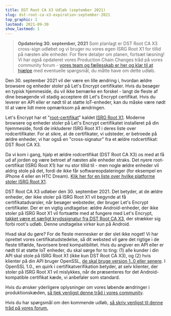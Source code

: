 ```yaml
---
title: DST Root CA X3 Udløb (september 2021)
slug: dst-root-ca-x3-expiration-september-2021
top_graphic: 1
lastmod: 2021-09-30
show_lastmod: 1
---
```


> **Opdatering 30. september, 2021** Som planlagt er DST Root CA X3 cross-sign udløbet og vi bruger nu vores egen ISRG Root X1 for tillid på næsten alle enheder. For flere detaljer om planen, fortsæt læsning! Vi har også opdateret vores Production Chain Changes tråd på vores community forum - [vores team og fællesskab er her og klar til at hjælpe](https://community.letsencrypt.org/t/production-chain-changes/150739/4) med eventuelle spørgsmål, du måtte have om dette udløb.

Den 30. september 2021 vil der være en lille ændring i, hvordan ældre browsere og enheder stoler på Let's Encrypt certifikater. Hvis du besøger en typisk hjemmeside, du vil ikke bemærke en forskel - langt de fleste af dine besøgende vil stadig acceptere dit Let's Encrypt certifikat. Hvis du leverer en API eller er nødt til at støtte IoT-enheder, kan du måske være nødt til at være lidt mere opmærksom på ændringen.

Let's Encrypt har et "[root-certifikat][]" kaldet [ISRG Root X1][]. Moderne browsere og enheder stoler på Let's Encrypt certifikatet installeret på din hjemmeside, fordi de inkluderer ISRG Root X1 i deres liste over rodcertifikater. For at sikre, at de certifikater, vi udsteder, er betroede på ældre enheder, vi har også en "cross-signatur" fra et ældre rodcertifikat: DST Root CA X3.

Da vi kom i gang, hjalp et ældre rodcertifikat (DST Root CA X3) os med at få ud af jorden og være betroet af næsten alle enheder straks. Det nyere root- certifikat (ISRG Root X1) har nu stor tillid til - men nogle ældre enheder vil aldrig stole på det, fordi de ikke får softwareopdateringer (for eksempel en iPhone 4 eller en HTC Dream). [Klik her for en liste over hvilke platforme stoler ISRG Root X1][compatibility].

DST Root CA X3 udløber den 30. september 2021. Det betyder, at de ældre enheder, der ikke stoler på ISRG Root X1 vil begynde at få certifikatadvarsler, når besøger websteder, der bruger Let's Encrypt certifikater. Der er en vigtig undtagelse: ældre Android-enheder, der ikke stoler på ISRG Root X1 vil fortsætte med at fungere med Let's Encrypt, [takket være et særligt krydssignatur fra DST Root CA X3][cross-sign], der strækker sig forbi root's udløb. Denne undtagelse virker kun på Android.

Hvad skal du gøre? For de fleste mennesker er der slet ikke noget! Vi har oprettet vores certifikatudstedelse, så dit websted vil gøre det rigtige i de fleste tilfælde, favorisere bred kompatibilitet. Hvis du angiver en API eller er nødt til at støtte IoT enheder, du skal sørge for to ting: (1) alle kunder i din API skal stole på ISRG Root X1 (ikke kun DST Root CA X3), og (2) hvis klienter på din API bruger OpenSSL, [de skal bruge version 1..0 eller senere][openssl]. I OpenSSL 1.0., en quirk i certifikatverifikation betyder, at selv klienter, der stoler på ISRG Root X1 vil mislykkes, når de præsenteres for det Android-kompatible certifikat kæde, vi anbefaler som standard.

Hvis du ønsker yderligere oplysninger om vores løbende ændringer i produktionskæden, [så tjek venligst denne tråd i vores community][production].

Hvis du har spørgsmål om den kommende udløb, [så skriv venligst til denne tråd på vores forum.][forum]

[root-certifikat]: /docs/glossary/#def-root
[ISRG Root X1]: /certificates/
[cross-sign]: /2020/12/21/extending-android-compatibility.html
[openssl]: https://community.letsencrypt.org/t/openssl-client-compatibility-changes-for-let-s-encrypt-certificates/143816
[forum]: https://community.letsencrypt.org/t/help-thread-for-dst-root-ca-x3-expiration-september-2021/149190
[compatibility]: /docs/cert-compat/
[production]: https://community.letsencrypt.org/t/production-chain-changes/150739

